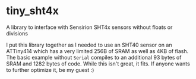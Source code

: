 # tiny_sht4x
A library to interface with Sensirion SHT4x sensors without floats or divisions

I put this library together as I needed to use an SHT40 sensor on an ATTiny414 which has a very limited 256B of SRAM as well as 4KB of flash.  
The basic example without `Serial` compiles to an additional 93 bytes of SRAM and 1282 bytes of code. While this isn't great, it fits. If anyone wants to further optimize it, be my guest :)
